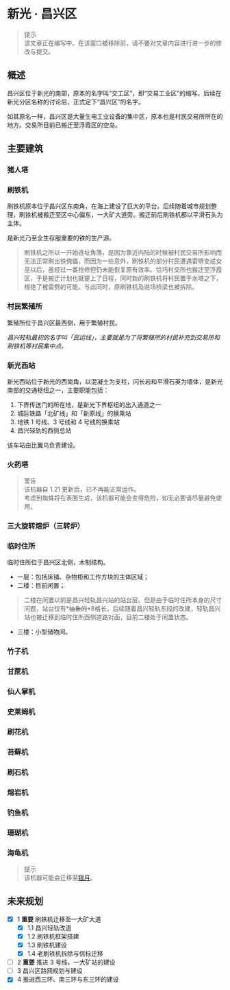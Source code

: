 # 新光 · 昌兴区

> 提示  
  该文章正在编写中。在该窗口被移除前，请不要对文章内容进行进一步的修改与提交。

## 概述

昌兴区位于新光的南部，原本的名字叫“交工区”，即“交易工业区”的缩写。后续在新光分区名称的讨论后，正式定下“昌兴区”的名字。

如其原名一样，昌兴区是大量生电工业设备的集中区，原本也是村民交易所所在的地方。交易所目前已搬迁至浮霞区的空岛。

## 主要建筑

### 猪人塔

### 刷铁机

刷铁机原本位于昌兴区东南角，在海上建设了巨大的平台。后续随着城市规划整理，刷铁机被搬迁至区中心偏东，一大矿大道旁。搬迁前后刷铁机都以平滑石头为主体。

是新光乃至全生存服重要的铁的生产源。

> 刷铁机之所以一开始选址角落，是因为靠近内陆的时候被村民交易所影响而无法正常刷出铁傀儡，而因为一些意外，刷铁机的部分村民遭遇雷劈变成女巫以后，虽经过一番抢修但仍未能恢复原有效率。恰巧村交所也搬迁至浮霞区，于是搬迁计划也就提上了日程，同时新的刷铁机将村民置于水塔之下，根绝了被雷劈的可能。与此同时，原刷铁机及进场桥梁也被拆除。

### 村民繁殖所

繁殖所位于昌兴区最西侧，用于繁殖村民。

*昌兴轻轨最初的名字叫「民运线」，主要就是为了将繁殖所的村民补充到交易所和刷铁机等村民集中点。*

### 新光西站

新光西站位于新光的西南角，以混凝土为支柱，闪长岩和平滑石英为墙体，是新光南部的交通枢纽之一，主要职能包括：

1. 下界传送门的所在地，是新光下界枢纽的出入通道之一
2. 城际铁路「北矿线」和「新原线」的换乘站
3. 地铁 1 号线、3 号线和 4 号线的换乘站
4. 昌兴轻轨的西侧总站

该车站由比翼鸟负责建设。


### 火药塔

> 警告  
  该机器自 1.21 更新后，已不再能正常运作。  
  考虑到蜘蛛将在表面生成，该机器可能会变得危险，如无必要请尽量避免使用。

### 三大旋转熔炉（三转炉）

### 临时住所

临时住所位于昌兴区北侧，木制结构。

- 一层：包括床铺、杂物柜和工作方块的主体区域；
- 二楼：目前闲置；
  
> 二楼在闲置以前是昌兴轻轨昌兴站的站台层。但是由于临时住所本身的尺寸问题，站台仅有*~~抽象的~~*8格长，后续随着昌兴轻轨东段的改建，轻轨昌兴站也被迁移到临时住所西侧道路对面，目前二楼处于闲置状态。

- 三楼：小型储物间。

### 竹子机

### 甘蔗机

### 仙人掌机

### 史莱姆机

### 刷花机

### 苔藓机

### 刷石机

### 熔岩机

### 钓鱼机

### 珊瑚机

### 海龟机

> 提示  
  该机器可能会迁移至[银月](../silvermoon/README.md)。

## 未来规划

- [x] 1 **重要** 刷铁机迁移至一大矿大道
  - [x] 1.1 昌兴轻轨改道
  - [x] 1.2 刷铁机框架搭建
  - [x] 1.3 刷铁机建设
  - [x] 1.4 老刷铁机拆除与信标迁移
- [ ] 2 **重要** 推进 3 号线，一大矿站的建设
- [ ] 3 昌兴区路网规划与建设
- [x] 4 推进西三环、南三环与东三环的建设
